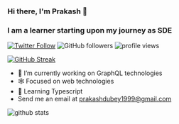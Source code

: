 ### Hi there, I'm Prakash 👋
### I am a learner starting upon my journey as SDE
[![Twitter Follow](https://img.shields.io/twitter/follow/__prakashdubey?label=Follow)](https://twitter.com/intent/follow?screen_name=__prakashdubey)
![GitHub followers](https://img.shields.io/github/followers/rpeb?label=Follow&style=social)
<img alt = "profile views" src="https://komarev.com/ghpvc/?username=rpeb&color=brightgreen">

[![GitHub Streak](http://github-readme-streak-stats.herokuapp.com?user=rpeb&theme=radical&hide_border=true&date_format=M%20j%5B%2C%20Y%5D&fire=DD2727)](https://git.io/streak-stats)

- 🔭 I’m currently working on GraphQL technologies
- 🕸 Focused on web technologies
- 🌱 Learning Typescript
- Send me an email at prakashdubey1999@gmail.com

![github stats](https://github-readme-stats.vercel.app/api?username=rpeb&show_icons=true&theme=graywhite&count_private=true)